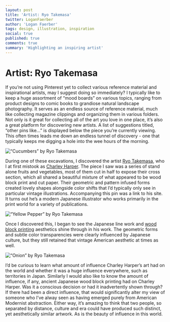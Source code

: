 ```yaml
---
layout: post
title: 'Artist: Ryo Takemasa'
twitter: LoganFaerber
author: 'Logan Faerber'
tags: design, illustration, inspiration
social: true
published: true
comments: true
summary: 'Highlighting an inspiring artist'
---
```


# Artist: Ryo Takemasa

If you’re not using Pinterest yet to collect various reference material and inspirational artists, may I suggest doing so immediately? I typically like to keep a huge assortment of “mood boards” on various topics, ranging from product designs to comic books to grandiose natural landscape photography. It serves as an endless source of reference material, much like collecting magazine clippings and organizing them in various folders. Not only is it great for collecting all of the art you love in one place, it’s also a great platform for discovering new artists. A list of suggestions titled, “other pins like...” is displayed below the piece you’re currently viewing. This often times leads me down an endless tunnel of discovery - one that typically keeps me digging a hole into the wee hours of the morning. 

![“Cucumbers” by Ryo Takemasa](http://24.media.tumblr.com/tumblr_mbi1kuOUHp1rfdswao1_500.jpg)

During one of these excavations, I discovered the artist [Ryo Takemasa](http://ryotakemasa.com/), who I at first mistook as [Charley Harper](http://en.wikipedia.org/wiki/Charley_Harper). The piece I saw was a series of stand alone fruits and vegetables, most of them cut in half to expose their cross section, which all shared a beautiful mixture of what appeared to be wood block print and cut paper. Their geometric and pattern infused forms created lovely shapes alongside color shifts that I’d typically only see in particular vintage illustrations. Accompanying this pin was a link to his site. It turns out he’s a modern Japanese illustrator who works primarily in the print world for a variety of publications. 

![“Yellow Pepper” by Ryo Takemasa](http://24.media.tumblr.com/67de982b360a312ab4d4623f544ba118/tumblr_mg1q8u60Ra1rfdswao1_500.jpg)

Once I discovered this, I began to see the Japanese line work and [wood block printing](https://www.google.com/search?q=Japanese+wood+block+print&safe=active&es_sm=91&espv=210&source=lnms&tbm=isch&sa=X&ei=o__0UuZd5anRAdv0gJgP&ved=0CAgQ_AUoAg&biw=2840&bih=1495&dpr=0.9) aesthetics shine through in his work. The geometric forms and subtle color transparencies were clearly influenced by Japanese culture, but they still retained that vintage American aesthetic at times as well.

![“Onion” by Ryo Takemasa](http://24.media.tumblr.com/tumblr_m9xfe6iAqI1rfdswao1_500.jpg)

I’d be curious to learn what amount of influence Charley Harper’s art had on the world and whether it was a huge influence everywhere, such as territories in Japan. Similarly I would also like to know the amount of influence, if any, ancient Japanese wood block printing had on Charley Harper. Was it a conscious decision or had it inadvertently shown through? If there had been a direct influence, that would significantly alter my view of someone who I’ve alway seen as having emerged purely from American Modernist abstraction. Either way, it’s amazing to think that two people, so separated by distance, culture and era could have produced such distinct, yet aesthetically similar artwork. As is the beauty of influence in this world. 